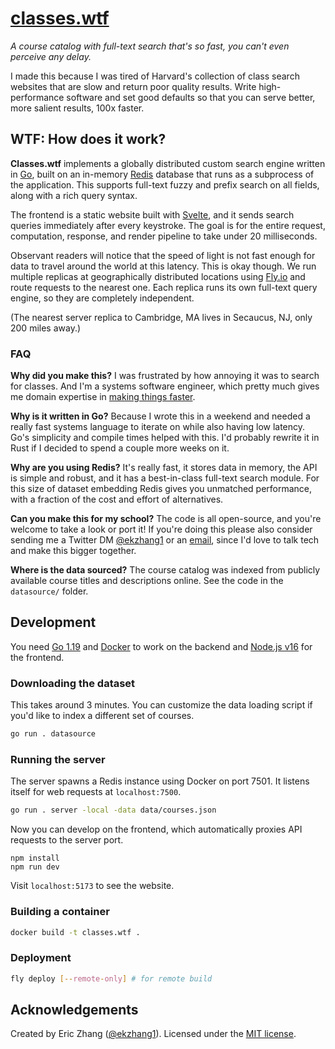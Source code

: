 # [classes.wtf](https://classes.wtf/)

_A course catalog with full-text search that's so fast, you can't even perceive any delay._

I made this because I was tired of Harvard's collection of class search websites that are slow and return poor quality results. Write high-performance software and set good defaults so that you can serve better, more salient results, 100x faster.

## WTF: How does it work?

**Classes.wtf** implements a globally distributed custom search engine written in [Go](https://go.dev/), built on an in-memory [Redis](https://redis.io/) database that runs as a subprocess of the application. This supports full-text fuzzy and prefix search on all fields, along with a rich query syntax.

The frontend is a static website built with [Svelte](https://svelte.dev/), and it sends search queries immediately after every keystroke. The goal is for the entire request, computation, response, and render pipeline to take under 20 milliseconds.

Observant readers will notice that the speed of light is not fast enough for data to travel around the world at this latency. This is okay though. We run multiple replicas at geographically distributed locations using [Fly.io](https://fly.io/) and route requests to the nearest one. Each replica runs its own full-text query engine, so they are completely independent.

(The nearest server replica to Cambridge, MA lives in Secaucus, NJ, only 200 miles away.)

### FAQ

**Why did you make this?** I was frustrated by how annoying it was to search for classes. And I'm a systems software engineer, which pretty much gives me domain expertise in [making things faster](https://xkcd.com/1319/).

**Why is it written in Go?** Because I wrote this in a weekend and needed a really fast systems language to iterate on while also having low latency. Go's simplicity and compile times helped with this. I'd probably rewrite it in Rust if I decided to spend a couple more weeks on it.

**Why are you using Redis?** It's really fast, it stores data in memory, the API is simple and robust, and it has a best-in-class full-text search module. For this size of dataset embedding Redis gives you unmatched performance, with a fraction of the cost and effort of alternatives.

**Can you make this for my school?** The code is all open-source, and you're welcome to take a look or port it! If you're doing this please also consider sending me a Twitter DM [@ekzhang1](https://twitter.com/ekzhang1) or an [email](mailto:ekzhang1@gmail.com), since I'd love to talk tech and make this bigger together.

**Where is the data sourced?** The course catalog was indexed from publicly available course titles and descriptions online. See the code in the `datasource/` folder.

## Development

You need [Go 1.19](https://go.dev/) and [Docker](https://www.docker.com/) to work on the backend and [Node.js v16](https://nodejs.org/en/) for the frontend.

### Downloading the dataset

This takes around 3 minutes. You can customize the data loading script if you'd like to index a different set of courses.

```bash
go run . datasource
```

### Running the server

The server spawns a Redis instance using Docker on port 7501. It listens itself for web requests at `localhost:7500`.

```bash
go run . server -local -data data/courses.json
```

Now you can develop on the frontend, which automatically proxies API requests to the server port.

```
npm install
npm run dev
```

Visit `localhost:5173` to see the website.

### Building a container

```bash
docker build -t classes.wtf .
```

### Deployment

```bash
fly deploy [--remote-only] # for remote build
```

## Acknowledgements

Created by Eric Zhang ([@ekzhang1](https://twitter.com/ekzhang1)). Licensed under the [MIT license](LICENSE).
